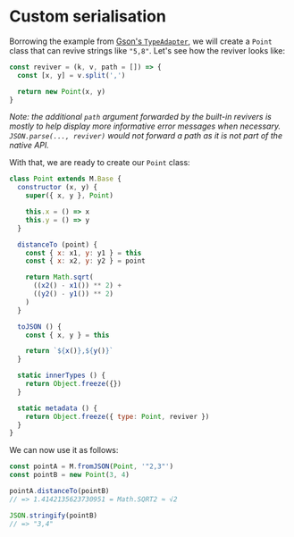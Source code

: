 # Custom serialisation

Borrowing the example from
[Gson's `TypeAdapter`](https://google.github.io/gson/apidocs/com/google/gson/TypeAdapter.html),
we will create a `Point` class that can revive strings like `"5,8"`. Let's see
how the reviver looks like:

```js
const reviver = (k, v, path = []) => {
  const [x, y] = v.split(',')

  return new Point(x, y)
}
```

_Note: the additional `path` argument forwarded by the built-in revivers is
mostly to help display more informative error messages when necessary.
`JSON.parse(..., reviver)` would not forward a path as it is not part of the
native API._

With that, we are ready to create our `Point` class:

```js
class Point extends M.Base {
  constructor (x, y) {
    super({ x, y }, Point)

    this.x = () => x
    this.y = () => y
  }

  distanceTo (point) {
    const { x: x1, y: y1 } = this
    const { x: x2, y: y2 } = point

    return Math.sqrt(
      ((x2() - x1()) ** 2) +
      ((y2() - y1()) ** 2)
    )
  }

  toJSON () {
    const { x, y } = this

    return `${x()},${y()}`
  }

  static innerTypes () {
    return Object.freeze({})
  }

  static metadata () {
    return Object.freeze({ type: Point, reviver })
  }
}
```

We can now use it as follows:

```js
const pointA = M.fromJSON(Point, '"2,3"')
const pointB = new Point(3, 4)

pointA.distanceTo(pointB)
// => 1.4142135623730951 = Math.SQRT2 ≈ √2

JSON.stringify(pointB)
// => "3,4"
```
